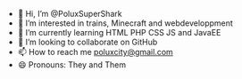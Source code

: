 - 👋 Hi, I’m @PoluxSuperShark
- 👀 I’m interested in trains, Minecraft and webdeveloppment
- 🌱 I’m currently learning HTML PHP CSS JS and JavaEE
- 💞️ I’m looking to collaborate on GitHub
- 📫 How to reach me poluxcity@gmail.com
- 😄 Pronouns: They and Them
